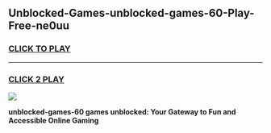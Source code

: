 
## Unblocked-Games-unblocked-games-60-Play-Free-ne0uu
<h3>
<a href="https://premium76.site?title=unblocked-games-60&ref=10A">CLICK TO PLAY</a></h3>
<hr>

<h3>
<a href="https://premium76.site?title=unblocked-games-60&ref=10A">CLICK 2 PLAY</a>
  
</h3>

<a href="https://premium76.site?title=unblocked-games-60&ref=10A"><img src="https://clearcache.store/games.png"></a>


**unblocked-games-60 games unblocked: Your Gateway to Fun and Accessible Online Gaming**
